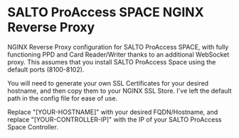 # SALTO ProAccess SPACE NGINX Reverse Proxy
NGINX Reverse Proxy configuration for SALTO ProAccess SPACE, with fully functioning PPD and Card Reader/Writer thanks to an additional WebSocket proxy. This assumes that you install SALTO ProAccess Space using the default ports (8100-8102).

You will need to generate your own SSL Certificates for your desired hostname, and then copy them to your NGINX SSL Store. I've left the default path in the config file for ease of use.

Replace "[YOUR-HOSTNAME]" with your desired FQDN/Hostname, and replace "[YOUR-CONTROLLER-IP]" with the IP of your SALTO ProAccess Space Controller.
